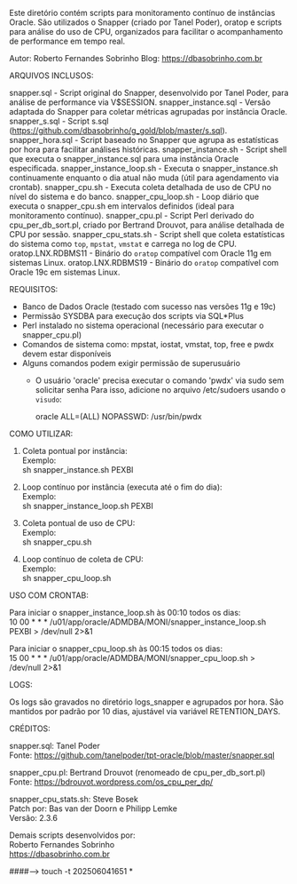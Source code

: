 Este diretório contém scripts para monitoramento contínuo de instâncias Oracle.
São utilizados o Snapper (criado por Tanel Poder), oratop e scripts para análise
do uso de CPU, organizados para facilitar o acompanhamento de performance em tempo real.

Autor: Roberto Fernandes Sobrinho 
Blog: https://dbasobrinho.com.br


ARQUIVOS INCLUSOS:

snapper.sql                 - Script original do Snapper, desenvolvido por Tanel Poder, para análise de performance via V$SESSION.
snapper_instance.sql        - Versão adaptada do Snapper para coletar métricas agrupadas por instância Oracle.
snapper_s.sql               - Script s.sql  (https://github.com/dbasobrinho/g_gold/blob/master/s.sql).
snapper_hora.sql            - Script baseado no Snapper que agrupa as estatísticas por hora para facilitar análises históricas.
snapper_instance.sh         - Script shell que executa o snapper_instance.sql para uma instância Oracle especificada.
snapper_instance_loop.sh    - Executa o snapper_instance.sh continuamente enquanto o dia atual não muda (útil para agendamento via crontab).
snapper_cpu.sh              - Executa coleta detalhada de uso de CPU no nível do sistema e do banco.
snapper_cpu_loop.sh         - Loop diário que executa o snapper_cpu.sh em intervalos definidos (ideal para monitoramento contínuo).
snapper_cpu.pl              - Script Perl derivado do cpu_per_db_sort.pl, criado por Bertrand Drouvot, para análise detalhada de CPU por sessão.
snapper_cpu_stats.sh        - Script shell que coleta estatísticas do sistema como `top`, `mpstat`, `vmstat` e carrega no log de CPU.
oratop.LNX.RDBMS11          - Binário do `oratop` compatível com Oracle 11g em sistemas Linux.
oratop.LNX.RDBMS19          - Binário do `oratop` compatível com Oracle 19c em sistemas Linux.

REQUISITOS:
- Banco de Dados Oracle (testado com sucesso nas versões 11g e 19c)
- Permissão SYSDBA para execução dos scripts via SQL*Plus
- Perl instalado no sistema operacional (necessário para executar o snapper_cpu.pl)
- Comandos de sistema como: mpstat, iostat, vmstat, top, free e pwdx devem estar disponíveis
- Alguns comandos podem exigir permissão de superusuário
  - O usuário 'oracle' precisa executar o comando 'pwdx' via sudo sem solicitar senha
    Para isso, adicione no arquivo /etc/sudoers usando o `visudo`:
    
    oracle ALL=(ALL) NOPASSWD: /usr/bin/pwdx


COMO UTILIZAR:

1) Coleta pontual por instância:  
   Exemplo:  
   sh snapper_instance.sh PEXBI

2) Loop contínuo por instância (executa até o fim do dia):  
   Exemplo:  
   sh snapper_instance_loop.sh PEXBI

3) Coleta pontual de uso de CPU:  
   Exemplo:  
   sh snapper_cpu.sh

4) Loop contínuo de coleta de CPU:  
   Exemplo:  
   sh snapper_cpu_loop.sh

USO COM CRONTAB:

Para iniciar o snapper_instance_loop.sh às 00:10 todos os dias:  
10 00 * * * /u01/app/oracle/ADMDBA/MONI/snapper_instance_loop.sh PEXBI > /dev/null 2>&1

Para iniciar o snapper_cpu_loop.sh às 00:15 todos os dias:  
15 00 * * * /u01/app/oracle/ADMDBA/MONI/snapper_cpu_loop.sh > /dev/null 2>&1

LOGS:

Os logs são gravados no diretório logs_snapper e agrupados por hora.
São mantidos por padrão por 10 dias, ajustável via variável RETENTION_DAYS.

CRÉDITOS:

snapper.sql: Tanel Poder  
Fonte: https://github.com/tanelpoder/tpt-oracle/blob/master/snapper.sql

snapper_cpu.pl: Bertrand Drouvot (renomeado de cpu_per_db_sort.pl)  
Fonte: https://bdrouvot.wordpress.com/os_cpu_per_dp/

snapper_cpu_stats.sh: Steve Bosek  
Patch por: Bas van der Doorn e Philipp Lemke  
Versão: 2.3.6

Demais scripts desenvolvidos por:  
Roberto Fernandes Sobrinho  
https://dbasobrinho.com.br


####-->  touch -t 202506041651 *
